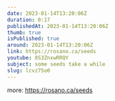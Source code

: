 ```yaml
---
date: 2023-01-14T13:20:06Z
duration: 0:17
publishedAt: 2023-01-14T13:20:06Z
thumb: true
isPublished: true
around: 2023-01-14T13:20:06Z
link: https://rosano.ca/seeds
youtube: 8S3ZnxwRRQY
subject: some seeds take a while
slug: lcvz75o0
---
```

more: https://rosano.ca/seeds
